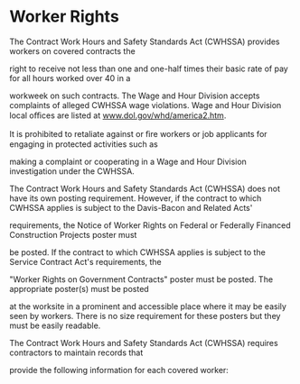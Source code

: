 # Worker Rights

The Contract Work Hours and Safety Standards Act (CWHSSA) provides workers on covered contracts the

right to receive not less than one and one-half times their basic rate of pay for all hours worked over 40 in a

workweek on such contracts. The Wage and Hour Division accepts complaints of alleged CWHSSA wage violations. Wage and Hour Division local oﬃces are listed at www.dol.gov/whd/america2.htm.

It is prohibited to retaliate against or ﬁre workers or job applicants for engaging in protected activities such as

making a complaint or cooperating in a Wage and Hour Division investigation under the CWHSSA.

The Contract Work Hours and Safety Standards Act (CWHSSA) does not have its own posting requirement. However, if the contract to which CWHSSA applies is subject to the Davis-Bacon and Related Acts'

requirements, the Notice of Worker Rights on Federal or Federally Financed Construction Projects poster must

be posted. If the contract to which CWHSSA applies is subject to the Service Contract Act's requirements, the

"Worker Rights on Government Contracts" poster must be posted. The appropriate poster(s) must be posted

at the worksite in a prominent and accessible place where it may be easily seen by workers. There is no size requirement for these posters but they must be easily readable.

The Contract Work Hours and Safety Standards Act (CWHSSA) requires contractors to maintain records that

provide the following information for each covered worker: